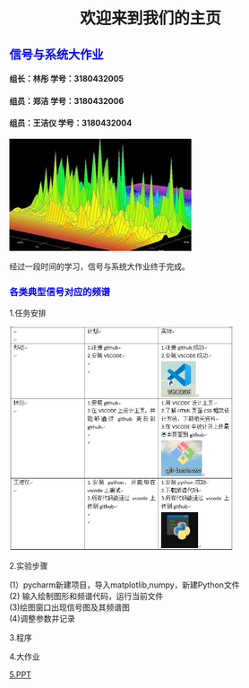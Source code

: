 <IDOCTYPE html>
<html>
<head>
<meta charset="utf-8">
</head>
<body>
<title>欢迎来到我们的主页</title>
<h1><center>欢迎来到我们的主页</center></h1>
<h2 style="color:blue;">信号与系统大作业</h2>
<h4>组长：林彤   学号：3180432005</h4> 
<h4>组员：郑洁   学号：3180432006</h4>
<h4>组员：王洁仪 学号：3180432004</h4>
<p>
<img src="timg.jpg">
<br>
</p> 经过一段时间的学习，信号与系统大作业终于完成。
<h3 style="color:blue;">各类典型信号对应的频谱</h3>
<p>
<p1>1.任务安排</p1>
</p>
<p>
<img src="task.png"alt="task.png" width="400" height="400">
</p>
<p>
<p1>2.实验步骤</p1>
<p>  (1）pycharm新建项目，导入matplotlib,numpy，新建Python文件<br>
(2) 输入绘制图形和频谱代码，运行当前文件<br>
(3)绘图窗口出现信号图及其频谱图<br>
(4)调整参数并记录
</p>
<p1>3.程序</p1>
</p>
<p>
<p1>4.大作业</p1>
</p>
<p>
<p1><a href="https://github.com/13123891831/hello/blob/master/ppt.pptx">5.PPT</a></p1>
</p>
</body>
</html>
